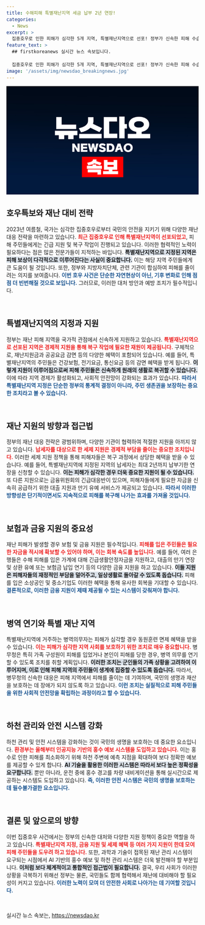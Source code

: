 ```yaml
---
title: 수해피해 특별재난지역 세금 납부 2년 연장!
categories:
  - News
excerpt: >
  집중호우로 인한 피해가 심각한 5개 지역, 특별재난지역으로 선포! 정부가 신속한 피해 수습에 나서며 재난지원금과 공공요금 감면 등 대규모 지원을 발표했다. 신속한 금융 지원과 병역 연기 혜택까지, 지금이야말로 피해 주민들을 위한 최대의 지원이 필요하다! 클릭해 자세히 알아보세요!
feature_text: >
  ## firstkoreanews 실시간 뉴스 속보입니다.

  집중호우로 인한 피해가 심각한 5개 지역, 특별재난지역으로 선포! 정부가 신속한 피해 수습에 나서며 재난지원금과 공공요금 감면 등 대규모 지원을 발표했다. 신속한 금융 지원과 병역 연기 혜택까지, 지금이야말로 피해 주민들을 위한 최대의 지원이 필요하다! 클릭해 자세히 알아보세요!
image: '/assets/img/newsdao_breakingnews.jpg'
---
```


<p><img src="/assets/img/newsdao_breakingnews.jpg" alt="firstkoreanews 속보" /></p>

<h2 data-ke-size="size26">호우특보와 재난 대비 전략</h2>  

<p data-ke-size="size16">2023년 여름철, 국가는 심각한 집중호우로부터 국민의 안전을 지키기 위해 다양한 재난 대응 전략을 마련하고 있습니다. <b><span style="color: #ee2323;">최근 집중호우로 인해 특별재난지역이 선포되었고</span></b>, 피해 주민들에게는 긴급 지원 및 복구 작업이 진행되고 있습니다. 이러한 협력적인 노력이 필요하다는 점은 많은 전문가들이 지적하는 바입니다. <b><span style="background-color: #21538527;">특별재난지역으로 지정된 지역은 피해 보상이 다각적으로 이루어진다는 사실이 중요합니다.</span></b> 이는 해당 지역 주민들에게 큰 도움이 될 것입니다. 또한, 정부와 지방자치단체, 관련 기관이 합심하여 피해를 줄이려는 의지를 보여줍니다. <b><span style="color: #1a5490;">이번 호우 사건은 단순한 자연현상이 아닌, 기후 변화로 인해 점점 더 빈번해질 것으로 보입니다.</span></b> 그러므로, 이러한 대처 방안과 예방 조치가 필수적입니다.</p>  

<p data-ke-size="size16">&nbsp;</p>  

<h2 data-ke-size="size26">특별재난지역의 지정과 지원</h2>  

<p data-ke-size="size16">정부는 재난 피해 지역을 국가적 관점에서 신속하게 지원하고 있습니다. <b><span style="color: #ee2323;">특별재난지역으로 선포된 지역은 경제적 지원을 통해 복구 작업에 필요한 재원이 제공됩니다.</span></b> 구체적으로, 재난지원금과 공공요금 감면 등의 다양한 혜택이 포함되어 있습니다. 예를 들어, 특별재난지역의 주민들은 건강보험, 전기요금, 통신요금 등의 감면 혜택을 받게 됩니다. <b><span style="background-color: #21538527;">이렇게 지원이 이루어짐으로써 피해 주민들은 신속하게 원래의 생활로 복귀할 수 있습니다.</span></b> 이에 따라 지역 경제가 활성화되고, 사회적 안전망이 강화되는 효과가 있습니다. <b><span style="color: #1a5490;">따라서 특별재난지역 지정은 단순한 정부의 통계적 결정이 아니라, 주민 생존권을 보장하는 중요한 조치라고 볼 수 있습니다.</span></b></p>  

<p data-ke-size="size16">&nbsp;</p>  

<h2 data-ke-size="size26">재난 지원의 방향과 접근법</h2>  

<p data-ke-size="size16">정부의 재난 대응 전략은 광범위하며, 다양한 기관이 협력하여 적절한 지원을 아끼지 않고 있습니다. <b><span style="color: #ee2323;">납세자를 대상으로 한 세제 지원은 경제적 부담을 줄이는 중요한 조치입니다.</span></b> 이러한 세제 지원 정책을 통해 피해자들은 복구 과정에서 상당한 혜택을 받을 수 있습니다. 예를 들어, 특별재난지역에 지정된 지역의 납세자는 최대 2년까지 납부기한 연장을 신청할 수 있습니다. <b><span style="background-color: #21538527;">이는 피해가 심각한 경우 더욱 중요한 지원이 될 수 있습니다.</span></b> 또 다른 지원으로는 금융위원회의 긴급대응반이 있으며, 피해자들에게 필요한 자금을 신속히 공급하기 위한 대출 지원과 만기 유예 서비스가 제공되고 있습니다. <b><span style="color: #1a5490;">따라서 이러한 방향성은 단기적이면서도 지속적으로 피해를 복구해 나가는 효과를 가져올 것입니다.</span></b></p>  

<p data-ke-size="size16">&nbsp;</p>  

<h2 data-ke-size="size26">보험과 금융 지원의 중요성</h2>  

<p data-ke-size="size16">재난 피해가 발생할 경우 보험 및 금융 지원은 필수적입니다. <b><span style="color: #ee2323;">피해를 입은 주민들은 필요한 자금을 적시에 확보할 수 있어야 하며, 이는 회복 속도를 높입니다.</span></b> 예를 들어, 여러 은행들은 수해 피해를 입은 가계에 대해 긴급생활안정자금을 지원하고, 대출의 만기 연장 및 상환 유예 또는 보험금 납입 연기 등의 다양한 금융 지원을 하고 있습니다. <b><span style="background-color: #21538527;">이들 지원은 피해자들의 재정적인 부담을 덜어주고, 일상생활로 돌아갈 수 있도록 돕습니다.</span></b> 피해를 입은 소상공인 및 중소기업도 이러한 혜택을 통해 유사한 회복을 기대할 수 있습니다. <b><span style="color: #1a5490;">결론적으로, 이러한 금융 지원이 제때 제공될 수 있는 시스템이 갖춰져야 합니다.</span></b></p>  

<p data-ke-size="size16">&nbsp;</p>  

<h2 data-ke-size="size26">병역 연기와 특별 재난 지역</h2>  

<p data-ke-size="size16">특별재난지역에 거주하는 병역의무자는 피해가 심각할 경우 동원훈련 면제 혜택을 받을 수 있습니다. <b><span style="color: #ee2323;">이는 피해가 심각한 지역 사회를 보호하기 위한 조치로 매우 중요합니다.</span></b> 병무청은 특히 가족 구성원이 피해를 입었거나 본인이 피해를 당한 경우, 병역 의무를 연기할 수 있도록 조치를 취할 계획입니다. <b><span style="background-color: #21538527;">이러한 조치는 군인들의 가족 상황을 고려하여 이루어지며, 이로 인해 피해 지역의 주민들이 생계에 집중할 수 있도록 돕습니다.</span></b> 따라서, 병무청의 신속한 대응은 피해 지역에서 피해를 줄이는 데 기여하며, 국민의 생명과 재산을 보호하는 데 장애가 되지 않도록 하고 있습니다. <b><span style="color: #1a5490;">이런 조치는 실질적으로 피해 주민들을 위한 사회적 안전망을 확립하는 과정이라고 할 수 있습니다.</span></b></p>  

<p data-ke-size="size16">&nbsp;</p>  

<h2 data-ke-size="size26">하천 관리와 안전 시스템 강화</h2>  

<p data-ke-size="size16">하천 관리 및 안전 시스템을 강화하는 것이 국민의 생명을 보호하는 데 중요한 요소입니다. <b><span style="color: #ee2323;">환경부는 올해부터 인공지능 기반의 홍수 예보 시스템을 도입하고 있습니다.</span></b> 이는 홍수로 인한 피해를 최소화하기 위해 하천 주변에 예측 지점을 확대하여 보다 정확한 예보를 제공할 수 있게 합니다. <b><span style="background-color: #21538527;">AI 기술을 활용한 이러한 시스템은 따라서 보다 높은 정확성을 요구합니다.</span></b> 뿐만 아니라, 운전 중에 홍수 경고를 차량 내비게이션을 통해 실시간으로 제공하는 시스템도 도입하고 있습니다. <b><span style="color: #1a5490;">즉, 이러한 안전 시스템은 국민의 생명을 보호하는 데 필수불가결한 요소입니다.</span></b></p>  

<p data-ke-size="size16">&nbsp;</p>  

<h2 data-ke-size="size26">결론 및 앞으로의 방향</h2>  

<p data-ke-size="size16">이번 집중호우 사건에서는 정부의 신속한 대처와 다양한 지원 정책이 중요한 역할을 하고 있습니다. <b><span style="color: #ee2323;">특별재난지역 지정, 금융 지원 및 세제 혜택 등 여러 가지 지원이 한데 모여 피해 주민들을 도우려 하고 있습니다.</span></b> 또한, 과학과 기술이 접목된 재난 관리 시스템이 요구되는 시점에서 AI 기반의 홍수 예보 및 하천 관리 시스템은 더욱 발전해야 할 부분입니다. <b><span style="background-color: #21538527;">이처럼 보다 체계적이고 통합적인 접근법이 필요합니다.</span></b> 결국, 우리 사회가 이러한 상황을 극복하기 위해선 정부는 물론, 국민들도 함께 협력해서 재난에 대비해야 할 필요성이 커지고 있습니다. <b><span style="color: #1a5490;">이러한 노력이 모여 더 안전한 사회로 나아가는 데 기여할 것입니다.</span></b></p>  

<p data-ke-size="size16">&nbsp;</p>  
실시간 뉴스 속보는, <a href="https://newsdao.kr" rel="dofollow">https://newsdao.kr</a>


